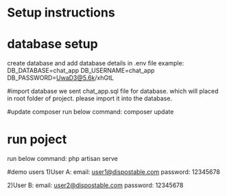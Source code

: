 # Setup instructions

# database setup 
create database and add database details in .env file
example:
DB_DATABASE=chat_app
DB_USERNAME=chat_app
DB_PASSWORD=UwaD3@5.6k/xhGtL

#import database
we sent chat_app.sql file for database. which will placed in root folder of project. please import it into the database.

#update composer
run below command:
composer update

# run poject
run below command:
php artisan serve

#demo users
1)User A:
email: user1@dispostable.com
password: 12345678

2)User B:
email: user2@dispostable.com
password: 12345678
